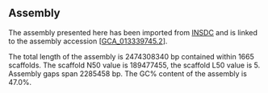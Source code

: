 **Assembly**
--------

The assembly presented here has been imported from [INSDC](http://www.insdc.org) and is linked to the assembly accession [[GCA\_013339745.2](http://www.ebi.ac.uk/ena/data/view/GCA_013339745.2)].

The total length of the assembly is 2474308340 bp contained within 1665 scaffolds.
The scaffold N50 value is 189477455, the scaffold L50 value is 5.
Assembly gaps span 2285458 bp. The GC% content of the assembly is 47.0%.
